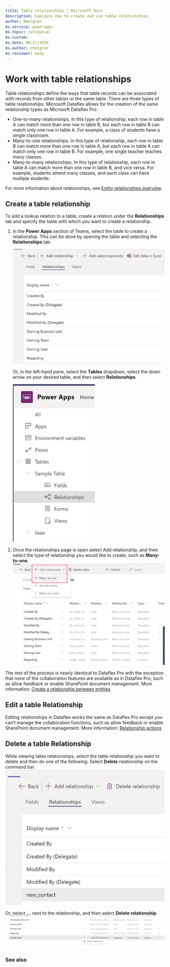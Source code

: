```yaml
---
title: Table relationships | Microsoft Docs
description: Explains how to create and use table relationships.
author: NHelgren
ms.service: powerapps
ms.topic: conceptual
ms.custom: 
ms.date: 08/17/2020
ms.author: nhelgren
ms.reviewer: matp
---
```


# Work with table relationships
Table relationships define the ways that table records can be associated with records from other tables or the same table. There are three types of table relationships. Microsoft Dataflex allows for the creation of the same relationship types as Microsoft Dataflex Pro:
- One-to-many relationships. In this type of relationship, each row in table A can match more than one row in table B, but each row in table B can match only one row in table A. For example, a class of students have a single classroom.
- Many-to-one relationships. In this type of relationship, each row in table B can match more than one row in table A, but each row in table A can match only one row in table B. For example, one single teacher teaches many classes.
- Many-to-many relationships. In this type of relationship, each row in table A can match more than one row in table B, and vice versa. For example, students attend many classes, and each class can have multiple students.

For more information about relationships, see [Entity relationships overview](../maker/common-data-service/create-edit-entity-relationships.md). 

## Create a table relationship
To add a lookup relation to a table, create a relation under the **Relationships** tab and specify the table with which you want to create a relationship.
1. In the **Power Apps** section of Teams, select the table to create a relationship. This can be done by opening the table and selecting the **Relationships** tab.

   ![Relationship tab](media/create-relate-table.png) 
   
   Or, in the left-hand pane, select the **Tables** dropdown, select the down arrow on your desired table, and then select **Relationships**. <br />
   
    ![Relationship create from navigation pane](media/create-relate-table2.png)
2. Once the relationships page is open select Add relationship, and then select the type of relationship you would like to create, such as **Many-to-one**.
   ![Add relationship](media/create-relate-table3.png)

The rest of the process is nearly identical to Dataflex Pro with the exception that none of the collaboration features are available as in Dataflex Pro, such as allow feedback or enable SharePoint document management. More information: [Create a relationship between entities](../maker/common-data-service/data-platform-entity-lookup.md) 

## Edit a table Relationship
Editing relationships in Dataflex works the same as Dataflex Pro except you can’t manage the collaboration functions, such as allow feedback or enable SharePoint document management. More information: [Relationship actions](/maker/common-data-service/create-edit-entity-relationships#actions)

## Delete a table Relationship
While viewing table relationships, select the table relationship you want to delete and then do one of the following:
Select **Delete** relationship on the command bar.
![Delete table relationship from command bar](media/delete-table-relationship1.png)

Or, select **…** next to the relationship, and then select **Delete relationship**.
![Delete table relationship in context](media/delete-table-relationship2.png)

### See also
